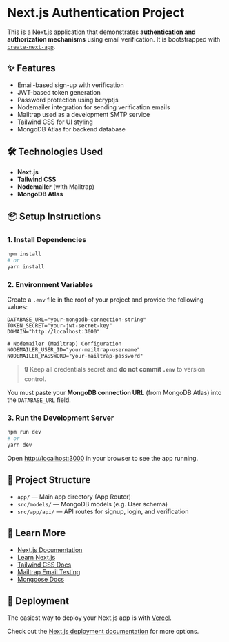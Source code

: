 # Next.js Authentication Project

This is a [Next.js](https://nextjs.org) application that demonstrates **authentication and authorization mechanisms** using email verification. It is bootstrapped with [`create-next-app`](https://nextjs.org/docs/app/api-reference/cli/create-next-app).

## ✨ Features

- Email-based sign-up with verification
- JWT-based token generation
- Password protection using bcryptjs
- Nodemailer integration for sending verification emails
- Mailtrap used as a development SMTP service
- Tailwind CSS for UI styling
- MongoDB Atlas for backend database

## 🛠 Technologies Used

- **Next.js**
- **Tailwind CSS**
- **Nodemailer** (with Mailtrap)
- **MongoDB Atlas**

## 📦 Setup Instructions

### 1. Install Dependencies

```bash
npm install
# or
yarn install
```

### 2. Environment Variables

Create a `.env` file in the root of your project and provide the following values:

```env
DATABASE_URL="your-mongodb-connection-string"
TOKEN_SECRET="your-jwt-secret-key"
DOMAIN="http://localhost:3000"

# Nodemailer (Mailtrap) Configuration
NODEMAILER_USER_ID="your-mailtrap-username"
NODEMAILER_PASSWORD="your-mailtrap-password"
```

> 🔒 Keep all credentials secret and **do not commit `.env`** to version control.

You must paste your **MongoDB connection URL** (from MongoDB Atlas) into the `DATABASE_URL` field.

### 3. Run the Development Server

```bash
npm run dev
# or
yarn dev
```

Open [http://localhost:3000](http://localhost:3000) in your browser to see the app running.

## 🧪 Project Structure

- `app/` — Main app directory (App Router)
- `src/models/` — MongoDB models (e.g. User schema)
- `src/app/api/` — API routes for signup, login, and verification

## 📘 Learn More

- [Next.js Documentation](https://nextjs.org/docs)
- [Learn Next.js](https://nextjs.org/learn)
- [Tailwind CSS Docs](https://tailwindcss.com/docs)
- [Mailtrap Email Testing](https://mailtrap.io)
- [Mongoose Docs](https://mongoosejs.com/)

## 🚀 Deployment

The easiest way to deploy your Next.js app is with [Vercel](https://vercel.com/new?utm_medium=default-template&filter=next.js&utm_source=create-next-app&utm_campaign=create-next-app-readme).

Check out the [Next.js deployment documentation](https://nextjs.org/docs/app/building-your-application/deploying) for more options.
